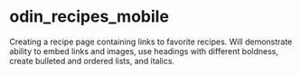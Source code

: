 # odin_recipes_mobile
Creating a recipe page containing links to favorite recipes. Will demonstrate ability to embed links and images, use headings with different boldness, create bulleted and ordered lists, and italics.
 